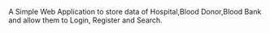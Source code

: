 
A Simple Web Application to store data of Hospital,Blood Donor,Blood Bank and allow them to Login, Register and Search. 

